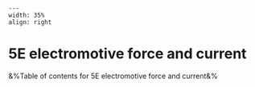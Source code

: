 
```{figure} /figures/busy.png
---
width: 35%
align: right
```
# 5E electromotive force and current

&%Table of contents for 5E electromotive force and current&%